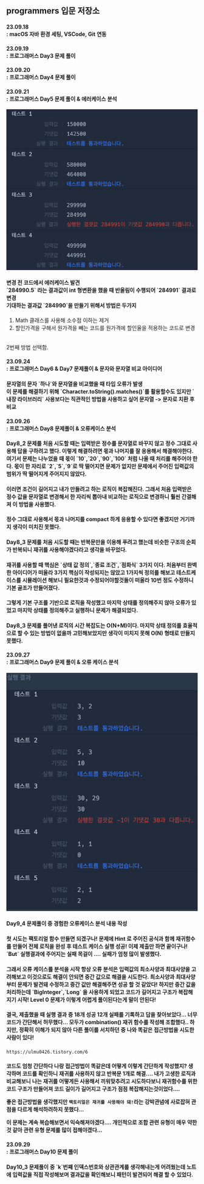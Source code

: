 ## programmers 입문 저장소

<p>
<h4>23.09.18<br/>
: macOS 자바 환경 세팅, VSCode, Git 연동
</h4>
</p>

<p>
<h4>23.09.19<br/>
: 프로그래머스 Day3 문제 풀이
</h4>
</p>

<p>
<h4>23.09.20<br/>
: 프로그래머스 Day4 문제 풀이
</h4>
</p>

<p>
<h4>23.09.21<br/>
: 프로그래머스 Day5 문제 풀이 & 에러케이스 분석
</h4>

![feature](images/Day5_1.png)

<h4>
변경 전 코드에서 에러케이스 발견<br/>
`284990.5` 라는 결과값이 int 형변환을 했을 때 반올림이 수행되어 `284991` 결과로 변경<br/>
기대하는 결과값 `284990`을 만들기 위해서 방법은 두가지<br/>
</h4>

1. Math 클래스를 사용해 소수점 이하는 제거
2. 할인가격을 구해서 원가격을 빼는 코드를 원가격에 할인율을 적용하는 코드로 변경
<br/>
2번째 방법 선택함.
</p>

<p>
<h4>23.09.24<br/>
: 프로그래머스 Day6 & Day7 문제풀이 & 문자와 문자열 비교 아이디어
</h4>
<h4>
문자열의 문자 `하나`와 문자열을 비교했을 때 타입 오류가 발생<br/>
이 문제를 해결하기 위해 `Character.toString().matches()`를 활용할수도 있지만 `내장 라이브러리` 사용보다는 직관적인 방법을 사용하고 싶어 문자열 -> 문자로 치환 후 비교
</h4>
</p>

<p>
<h4>23.09.26<br/>
: 프로그래머스 Day8 문제풀이 & 오류케이스 분석
</h4>
<h4>
Day8_2 문제를 처음 시도할 때는 입력받은 정수를 문자열로 바꾸지 않고 정수 그대로 사용해 답을 구하려고 했다.
이렇게 해결하려면 몫과 나머지를 잘 응용해서 해결해야한다. 여기서 문제는 나누었을 때 몫이 `10`,`20`,`90`,`100` 처럼 나올 때 처리를 해주어야 한다.
몫이 한 자리로 `2`,`5`,`9`로 딱 떨어지면 문제가 없지만 문제에서 주어진 입력값의 범위가 딱 떨어지게 주어지지 않았다.
</h4>
<h4>
이러면 조건이 길어지고 내가 만들려고 하는 로직이 복잡해진다.
그래서 처음 입력받은 정수 값을 문자열로 변경해서 한 자리씩 뽑아내 비교하는 로직으로 변경하니 훨씬 간결해져 이 방법을 사용했다.
</h4>
<h4>
정수 그대로 사용해서 몫과 나머지를 compact 하게 응용할 수 있다면 좋겠지만 거기까지 생각이 미치진 못했다.
</h4>
<h4>
Day8_3 문제를 처음 시도할 때는 반복문만을 이용해 푸려고 했는데 비슷한 구조의 순회가 반복되니 재귀를 사용해야겠다라고 생각을 바꾸었다.
</h4>
<h4>
재귀를 사용할 때 핵심은 `상태 값 정의`,`종료 조건`,`점화식` 3가지 이다.
처음부터 완벽한 아이디어가 떠올라 3가지 핵심이 작성되지는 않았고 1가지씩 정의를 해보고 테스트케이스를 시뮬레이션 해보니 필요한것과 수정되어야할것들이 떠올라 10번 정도 수정하니 기본 골조가 만들어졌다.
</h4>
<h4>
그렇게 기본 구조를 기반으로 로직을 작성했고 마지막 상태를 정의해주지 않아 오류가 있었고 마지막 상태를 정의해주고 실행하니 문제가 해결되었다.
</h4>
<h4>
Day8_3 문제를 풀어낸 로직의 시간 복잡도는 O(N+M)이다. 마지막 상태 정의를 효율적으로 할 수 있는 방법이 없을까 고민해보았지만 생각이 미치지 못해 O(N) 형태로 만들지 못했다.
</h4>
</p>

<p>
<h4>23.09.27<br/>
: 프로그래머스 Day9 문제 풀이 & 오류 케이스 분석
</h4>

![feature](images/Day9_4.png)

<h4>
Day9_4 문제풀이 중 경험한 오류케이스 분석 내용 작성
</h4>

<h4>
첫 시도는 팩토리얼 함수 만들면 되겠구나!
문제에 Hint 로 주어진 공식과 함께 재귀함수를 만들어 전체 로직을 완성 후 테스트 케이스 실행 성공! 이제 제출만 하면 끝이구나!
`But` 실행결과에 주어지는 실패 목걸이 .... 실패가 엄청 많이 발생했다.
</h4>

<h4>
그래서 오류 케이스를 분석을 시작 항상 오류 분석은 입력값의 최소사양과 최대사양을 고려해보고 이것으로도 해결이 안되면 중간 값으로 해결을 시도한다.
최소사양과 최대사양부터 문제가 발견돼 수정하고 중간 값만 해결해주면 성공 할 것 같았다! 하지만 중간 값을 처리하는데 `BigInteger`,`Long` 을 사용하게 되었고 코드가 길어지고 구조가 복잡해지기 시작! Level 0 문제가 이렇게 어렵게 풀이된다는게 말이 안된다!
</h4>

<h4>
결국, 제출했을 때 실행 결과 중 18개 성공 12개 실패를 기록하고 답을 찾아보았다... 너무 코드가 간단해서 허무했다...
모두가 combination() 재귀 함수를 작성해 조합했다.. 하지만, 정확히 이해가 되지 않아 다른 풀이를 서치하던 중 나와 똑같은 접근방법을 시도한 사람이 있다!
</h4>

`https://ulmu0426.tistory.com/6`

<h4>
코드도 엄청 간단하다 나랑 접근방법이 똑같은데 어떻게 이렇게 간단하게 작성했지? 생각하며 코드를 확인하니 재귀를 사용하지 않고 반복문 1개로 해결....
내가 고생한 로직과 비교해보니 나는 재귀를 어떻게든 사용해서 끼워맞추려고 시도하다보니 재귀함수를 위한 코드 구조가 만들어져 코드 길이가 길어지고 구조가 점점 복잡해지는것이었다....

좋은 접근방법을 생각했지만 `팩토리얼은 재귀를 사용해야 돼!`라는 강박관념에 사로잡혀 관점을 다르게 해석하려하지 못했다...

이 문제는 계속 복습해보면서 익숙해져야겠다.... 개인적으로 조합 관련 유형이 매우 약한 것 같아 관련 유형 문제를 많이 접해야겠다...
</h4>
</p>

<p>
<h4>23.09.29<br/>
: 프로그래머스 Day10 문제 풀이
</h4>
<h4>
Day10_3 문제풀이 중 `k`번째 인덱스번호와 상관관계를 생각해내는게 어려웠는데 노트에 입력값을 직접 작성해보며 결과값을 확인해보니 패턴이 발견되어 해결 할 수 있었다.
</h4>
</p>